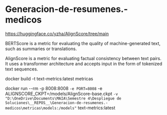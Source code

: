 # Generacion-de-resumenes.-medicos

https://huggingface.co/yzha/AlignScore/tree/main


BERTScore is a metric for evaluating the quality of machine-generated text, such as summaries or translations.

AlignScore is a metric for evaluating factual consistency between text pairs. It uses a transformer architecture and accepts input in the form of tokenized text sequences.



docker build -t text-metrics:latest metricas


docker run --rm -p 8008:8008 `
  -e PORT=8008 `
  -e ALIGNSCORE_CKPT=/models/AlignScore-base.ckpt `
  -v "D:\OneDrive\Documents\MAIA\Semestre 4\Despliegue de Soluciones\__REPOS__\Generacion-de-resumenes.-medicos\metricas\models:/models" `
  text-metrics:latest